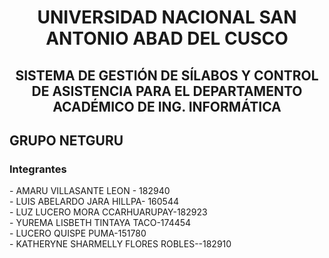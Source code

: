 <h1 align="center">UNIVERSIDAD NACIONAL SAN ANTONIO ABAD DEL CUSCO</h1>
<h2 align="center">SISTEMA DE GESTIÓN DE SÍLABOS Y CONTROL DE ASISTENCIA PARA EL DEPARTAMENTO ACADÉMICO DE ING. INFORMÁTICA</h2>
<h2 align="left"> GRUPO NETGURU</h2>
<h3 align="left"> Integrantes</h2>
- AMARU VILLASANTE LEON - 182940<br>
- LUIS ABELARDO JARA HILLPA- 160544<br>
- LUZ LUCERO MORA CCARHUARUPAY-182923<br>
- YUREMA LISBETH TINTAYA TACO-174454<br>
- LUCERO QUISPE PUMA-151780<br>
- KATHERYNE SHARMELLY FLORES ROBLES--182910<br>
